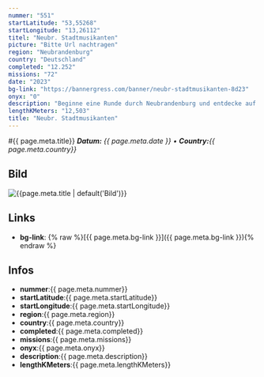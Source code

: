 ```yaml
---
nummer: "551"
startLatitude: "53,55268"
startLongitude: "13,26112"
titel: "Neubr. Stadtmusikanten"
picture: "Bitte Url nachtragen"
region: "Neubrandenburg"
country: "Deutschland"
completed: "12.252"
missions: "72"
date: "2023"
bg-link: "https://bannergress.com/banner/neubr-stadtmusikanten-8d23"
onyx: "0"
description: "Beginne eine Runde durch Neubrandenburg und entdecke auf deiner Runde die Sehenswürdigkeiten und Denkmäler der Stadt."
lengthKMeters: "12,503"
title: "Neubr. Stadtmusikanten"
---
```


#{{ page.meta.title}}
_**Datum:** {{ page.meta.date }} • **Country:**{{ page.meta.country}}_

## Bild
![{{page.meta.title | default('Bild')}}]({{page.meta.picture}})

## Links
- **bg-link**: {% raw %}[{{ page.meta.bg-link }}]({{ page.meta.bg-link }}){% endraw %}

## Infos
- **nummer**:{{ page.meta.nummer}}
- **startLatitude**:{{ page.meta.startLatitude}}
- **startLongitude**:{{ page.meta.startLongitude}}
- **region**:{{ page.meta.region}}
- **country**:{{ page.meta.country}}
- **completed**:{{ page.meta.completed}}
- **missions**:{{ page.meta.missions}}
- **onyx**:{{ page.meta.onyx}}
- **description**:{{ page.meta.description}}
- **lengthKMeters**:{{ page.meta.lengthKMeters}}

